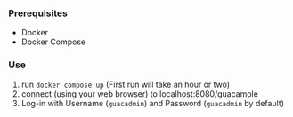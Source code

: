 ### Prerequisites
- Docker
- Docker Compose

### Use
1. run `docker compose up` (First run will take an hour or two)
2. connect (using your web browser) to localhost:8080/guacamole
3. Log-in with Username (`guacadmin`) and Password (`guacadmin` by default)